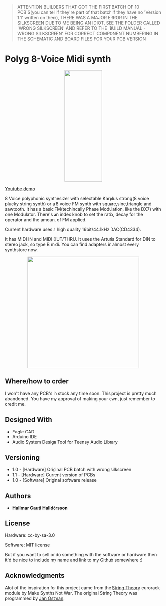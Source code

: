 >ATTENTION BUILDERS THAT GOT THE FIRST BATCH OF 10 PCB'S(you can tell if they're part of that batch if they have no 'Version 1.1' written on them), THERE WAS A MAJOR ERROR IN THE SILKSCREEN DUE TO ME BEING AN IDIOT, SEE THE FOLDER CALLED 'WRONG SILKSCREEN' AND REFER TO THE 'BUILD MANUAL - WRONG SILKSCREEN' FOR CORRECT COMPONENT NUMBERING IN THE SCHEMATIC AND BOARD FILES FOR YOUR PCB VERSION

# Polyg 8-Voice Midi synth

<p align="center"><img src="/Polyg/images/polyg.jpg"  width="120" height="360"></p>

[Youtube demo](https://www.youtube.com/watch?v=QhJZFhLLbBc&feature=youtu.be)



8 Voice polyphonic synthesizer with selectable Karplus strong(8 voice plucky string synth) or a 8 voice FM synth with square,sine,triangle and sawtooth. It has a basic FM(techincally Phase Modulation, like the DX7) with one Modulator. 
There's an index knob to set the ratio, decay for the operator and the amount of FM applied.

Current hardware uses a high quality 16bit/44.1kHz DAC(CD4334).


It has MIDI IN and MIDI OUT/THRU. It uses the Arturia Standard for DIN to stereo jack, so type B midi.
You can find adapters in almost every synthstore now. 
<p align="center"><img src="/Polyg/images/TRS-graphic.jpg" width="360" height="360" ></p>


## Where/how to order
I won't have any PCB's in stock any time soon. This project is pretty much abandoned.
You have my approval of making your own, just remember to credit me.

## Designed With

* Eagle CAD
* Arduino IDE
* Audio System Design Tool for Teensy Audio Library

## Versioning
* 1.0 - [Hardware] Original PCB batch with wrong silkscreen
* 1.1 - [Hardware] Current version of PCBs
* 1.0 - [Software] Original software release
## Authors

* **Hallmar Gauti Halldórsson** 

## License
Hardware: cc-by-sa-3.0

Software: MIT license

But if you want to sell or do something with the software or hardware then it'd be nice to include my name and link to my Github somewhere :)

## Acknowledgments
Alot of the inspiration for this project came from the [String Theory](https://makesynthsnotwar.com/modules/stringtheory/) eurorack module by Make Synths Not War.
The original String Theory was programmed by [Jan Ostman](https://janostman.wordpress.com).


